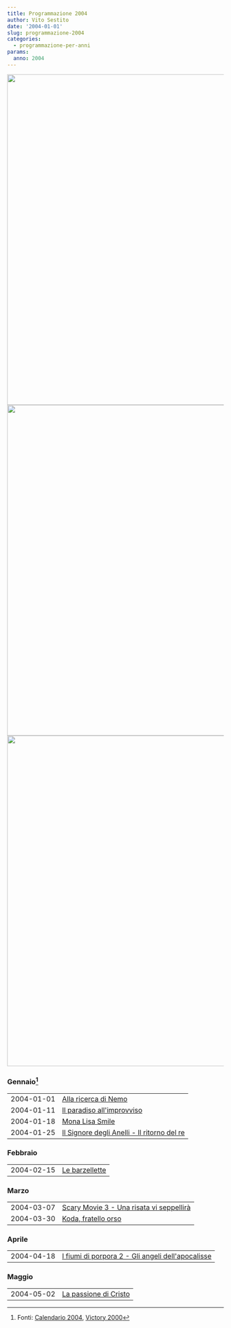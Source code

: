 ```yaml
---
title: Programmazione 2004
author: Vito Sestito
date: '2004-01-01'
slug: programmazione-2004
categories:
  - programmazione-per-anni
params:
  anno: 2004
---
```






<img src="{{< blogdown/postref >}}index_files/figure-html/unnamed-chunk-1-1.png" width="768" /><img src="{{< blogdown/postref >}}index_files/figure-html/unnamed-chunk-1-2.png" width="768" /><img src="{{< blogdown/postref >}}index_files/figure-html/unnamed-chunk-1-3.png" width="768" />


### Gennaio[^1]


|           |                                            |
|:----------|:-------------------------------------------|
|2004-01-01 |[Alla ricerca di Nemo](https://www.imdb.com/title/tt0266543/)|
|2004-01-11 |[Il paradiso all'improvviso](https://www.imdb.com/title/tt0392591/)|
|2004-01-18 |[Mona Lisa Smile](https://www.imdb.com/title/tt0304415/)|
|2004-01-25 |[Il Signore degli Anelli - Il ritorno del re](https://www.imdb.com/title/tt0167260/)|

### Febbraio


|           |               |
|:----------|:--------------|
|2004-02-15 |[Le barzellette](https://www.imdb.com/title/tt0402832/)|

### Marzo


|           |                                         |
|:----------|:----------------------------------------|
|2004-03-07 |[Scary Movie 3 - Una risata vi seppellirà](https://www.imdb.com/title/tt0306047/)|
|2004-03-30 |[Koda, fratello orso](https://www.imdb.com/title/tt0328880/)|

### Aprile


|           |                                                  |
|:----------|:-------------------------------------------------|
|2004-04-18 |[I fiumi di porpora 2 - Gli angeli dell'apocalisse](https://www.imdb.com/title/tt0337103/)|

### Maggio


|           |                      |
|:----------|:---------------------|
|2004-05-02 |[La passione di Cristo](https://www.imdb.com/title/tt0335345/)|

[^1]: Fonti: [Calendario 2004](/2004/01/01/calendario-2004/), [Victory 2000](/2000/09/01/appunti-victory-2000/)

